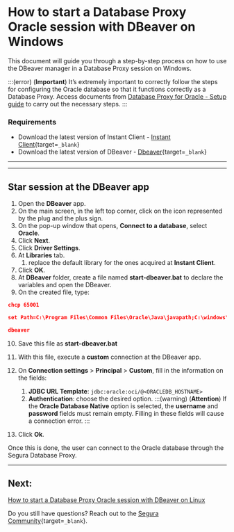 # How to start a Database Proxy Oracle session with DBeaver on Windows

This document will guide you through a step-by-step process on how to use the DBeaver manager in a Database Proxy session on Windows.

:::(error) (**Important**)
It’s extremely important to correctly follow the steps for configuring the Oracle database so that it functions correctly as a Database Proxy. Access documents from [Database Proxy for Oracle - Setup guide](/v4/docs/pam-session-oracle-database-configurations) to carry out the necessary steps.
:::


### Requirements

* Download the latest version of Instant Client - [Instant Client](https://www.oracle.com/br/database/technologies/instant-client/downloads.html){target=`_blank`}
* Download the latest version of DBeaver - [Dbeaver](https://dbeaver.io/download/){target=`_blank`}
---

---
## Star session at the DBeaver app

1. Open the **DBeaver** app.
2. On the main screen, in the left top corner, click on the icon represented by the plug and the plus sign.
3. On the pop-up window that opens, **Connect to a database**, select **Oracle**.
4. Click **Next**.
5. Click **Driver Settings**. 
6. At **Libraries** tab.
    1. replace the default library for the ones acquired at **Instant Client**.
7. Click **OK**.
8. At **DBeaver** folder, create a file named **start-dbeaver.bat** to declare the variables and open the DBeaver.
9. On the created file, type:
  
```json
chcp 65001 

set Path=C:\Program Files\Common Files\Oracle\Java\javapath;C:\windows\system32;C:\windows;C:\windows\System32\Wbem;C:\windows\System32\WindowsPowerShell\v1.0\;C:\windows\System32\OpenSSH\;C:\Program Files\PuTTY\;C:\Program Files (x86)\Yarn\bin\;C:\Program Files\nodejs\;C:\Program Files\Amazon\AWSCLIV2\;C:\Program Files\Meld\;C:\Users\user1\AppData\Local\Microsoft\WindowsApps;C:\Users\user1\AppData\Local\Programs\Microsoft VS Code\bin;C:\Users\user1\AppData\Local\Programs\Git\cmd;C:\Users\user1\AppData\Local\Google\Cloud SDK\google-cloud-sdk\bin;C:\Users\user1\Documents\instantclient_21_10 set TNS_ADMIN=C:\Users\user1\Documents\dbproxy\ora-files 

dbeaver
```
10. Save this file as **start-dbeaver.bat**
11. With this file, execute a **custom** connection at the DBeaver app.
12. On **Connection settings** > **Principal** > **Custom**, fill in the information on the fields:
    1. **JDBC URL Template**: `jdbc:oracle:oci/@<ORACLEDB_HOSTNAME>`
    2. **Authentication**: choose the desired option.
        :::(warning) (**Attention**)
        If the **Oracle Database Native** option is selected, the **username** and **password** fields must remain empty. Filling in these fields will cause a connection error.
        :::

13. Click **Ok**.

Once this is done, the user can connect to the Oracle database through the Segura Database Proxy.

---
## Next:
[How to start a Database Proxy Oracle session with DBeaver on Linux](/v4/docs/pam-session-how-to-start-a-database-proxy-oracle-session-with-dbeaver-on-linux)

Do you still have questions? Reach out to the [Segura Community](https://community.Segura.io/){target=`_blank`}.